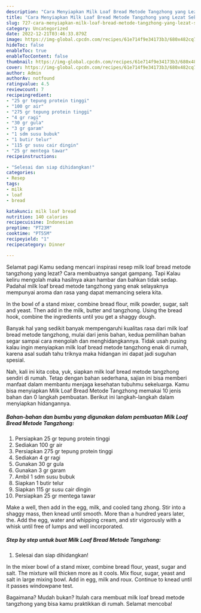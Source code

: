 ```yaml
---
description: "Cara Menyiapkan Milk Loaf Bread Metode Tangzhong yang Lezat Sekali, Buat Buka Puasa Enak"
title: "Cara Menyiapkan Milk Loaf Bread Metode Tangzhong yang Lezat Sekali, Buat Buka Puasa Enak"
slug: 727-cara-menyiapkan-milk-loaf-bread-metode-tangzhong-yang-lezat-sekali-buat-buka-puasa-enak
category: Uncategorized
date: 2022-12-21T03:46:33.879Z
image: https://img-global.cpcdn.com/recipes/61e714f9e34173b3/680x482cq70/milk-loaf-bread-metode-tangzhong-foto-resep-utama.jpg
hideToc: false
enableToc: true
enableTocContent: false
thumbnail: https://img-global.cpcdn.com/recipes/61e714f9e34173b3/680x482cq70/milk-loaf-bread-metode-tangzhong-foto-resep-utama.jpg
cover: https://img-global.cpcdn.com/recipes/61e714f9e34173b3/680x482cq70/milk-loaf-bread-metode-tangzhong-foto-resep-utama.jpg
author: Admin
authorAv: notfound
ratingvalue: 4.5
reviewcount: 7
recipeingredient:
- "25 gr tepung protein tinggi"
- "100 gr air"
- "275 gr tepung protein tinggi"
- "4 gr ragi"
- "30 gr gula"
- "3 gr garam"
- "1 sdm susu bubuk"
- "1 butir telur"
- "115 gr susu cair dingin"
- "25 gr mentega tawar"
recipeinstructions:

- "Selesai dan siap dihidangkan!"
categories:
- Resep
tags:
- milk
- loaf
- bread

katakunci: milk loaf bread 
nutrition: 140 calories
recipecuisine: Indonesian
preptime: "PT23M"
cooktime: "PT55M"
recipeyield: "1"
recipecategory: Dinner

---
```



Selamat pagi Kamu sedang mencari inspirasi resep milk loaf bread metode tangzhong yang lezat? Cara membuatnya sangat gampang. Tapi Kalau keliru mengolah maka hasilnya akan hambar dan bahkan tidak sedap. Padahal milk loaf bread metode tangzhong yang enak selayaknya mempunyai aroma dan rasa yang dapat memancing selera kita.


In the bowl of a stand mixer, combine bread flour, milk powder, sugar, salt and yeast. Then add in the milk, butter and tangzhong. Using the bread hook, combine the ingredients until you get a shaggy dough.

Banyak hal yang sedikit banyak mempengaruhi kualitas rasa dari milk loaf bread metode tangzhong, mulai dari jenis bahan, kedua pemilihan bahan segar sampai cara mengolah dan menghidangkannya. Tidak usah pusing kalau ingin menyiapkan milk loaf bread metode tangzhong enak di rumah, karena asal sudah tahu triknya maka hidangan ini dapat jadi suguhan spesial.


Nah, kali ini kita coba, yuk, siapkan milk loaf bread metode tangzhong sendiri di rumah. Tetap dengan bahan sederhana, sajian ini bisa memberi manfaat dalam membantu menjaga kesehatan tubuhmu sekeluarga. Kamu bisa menyiapkan Milk Loaf Bread Metode Tangzhong memakai 10 jenis bahan dan 0 langkah pembuatan. Berikut ini langkah-langkah dalam menyiapkan hidangannya.

<!--inarticleads1-->

##### Bahan-bahan dan bumbu yang digunakan dalam pembuatan Milk Loaf Bread Metode Tangzhong:

1. Persiapkan 25 gr tepung protein tinggi
1. Sediakan 100 gr air
1. Persiapkan 275 gr tepung protein tinggi
1. Sediakan 4 gr ragi
1. Gunakan 30 gr gula
1. Gunakan 3 gr garam
1. Ambil 1 sdm susu bubuk
1. Siapkan 1 butir telur
1. Siapkan 115 gr susu cair dingin
1. Persiapkan 25 gr mentega tawar


Make a well, then add in the egg, milk, and cooled tang zhong. Stir into a shaggy mass, then knead until smooth. More than a hundred years later, the. Add the egg, water and whipping cream, and stir vigorously with a whisk until free of lumps and well incorporated. 

<!--inarticleads2-->

##### Step by step untuk buat Milk Loaf Bread Metode Tangzhong:


1. Selesai dan siap dihidangkan!

In the mixer bowl of a stand mixer, combine bread flour, yeast, sugar and salt. The mixture will thicken more as it cools. Mix flour, sugar, yeast and salt in large mixing bowl. Add in egg, milk and roux. Continue to knead until it passes windowpane test. 

Bagaimana? Mudah bukan? Itulah cara membuat milk loaf bread metode tangzhong yang bisa kamu praktikkan di rumah. Selamat mencoba!
